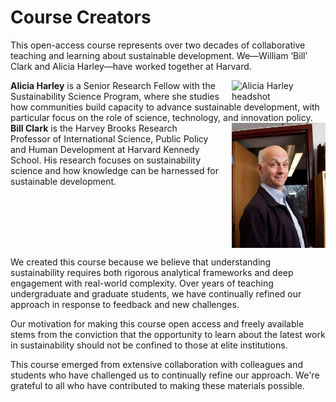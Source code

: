 # Course Creators

This open-access course represents over two decades of collaborative teaching and learning about sustainable development. We—William ‘Bill’ Clark and Alicia Harley—have worked together at Harvard.

<div style="overflow: auto;">
  <img src="images/alicia-harley.jpg" alt="Alicia Harley headshot" style="float: right; margin-left: 20px; width: 150px;" />
  <strong>Alicia Harley</strong> is a Senior Research Fellow with the Sustainability Science Program, where she studies how communities build capacity to advance sustainable development, with particular focus on the role of science, technology, and innovation policy.
</div>

<div style="overflow: auto;">
  <img src="images/bill-clark.jpg" alt="Bill Clark headshot" style="float: right; margin-left: 20px; width: 150px;" />
  <strong>Bill Clark</strong> is the Harvey Brooks Research Professor of International Science, Public Policy and Human Development at Harvard Kennedy School. His research focuses on sustainability science and how knowledge can be harnessed for sustainable development.
</div>

We created this course because we believe that understanding sustainability requires both rigorous analytical frameworks and deep engagement with real-world complexity. Over years of teaching undergraduate and graduate students, we have continually refined our approach in response to feedback and new challenges.

Our motivation for making this course open access and freely available stems from the conviction that the opportunity to learn about the latest work in sustainability should not be confined to those at elite institutions.

This course emerged from extensive collaboration with colleagues and students who have challenged us to continually refine our approach. We're grateful to all who have contributed to making these materials possible.